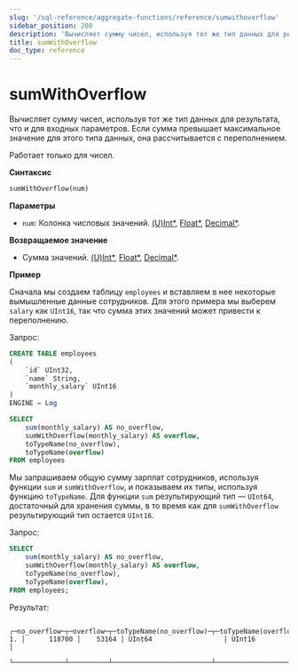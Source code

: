 ```yaml
---
slug: '/sql-reference/aggregate-functions/reference/sumwithoverflow'
sidebar_position: 200
description: 'Вычисляет сумму чисел, используя тот же тип данных для результата,'
title: sumWithOverflow
doc_type: reference
---
```

# sumWithOverflow

Вычисляет сумму чисел, используя тот же тип данных для результата, что и для входных параметров. Если сумма превышает максимальное значение для этого типа данных, она рассчитывается с переполнением.

Работает только для чисел.

**Синтаксис**

```sql
sumWithOverflow(num)
```

**Параметры**
- `num`: Колонка числовых значений. [(U)Int*](../../data-types/int-uint.md), [Float*](../../data-types/float.md), [Decimal*](../../data-types/decimal.md).

**Возвращаемое значение**

- Сумма значений. [(U)Int*](../../data-types/int-uint.md), [Float*](../../data-types/float.md), [Decimal*](../../data-types/decimal.md).

**Пример**

Сначала мы создаем таблицу `employees` и вставляем в нее некоторые вымышленные данные сотрудников. Для этого примера мы выберем `salary` как `UInt16`, так что сумма этих значений может привести к переполнению.

Запрос:

```sql
CREATE TABLE employees
(
    `id` UInt32,
    `name` String,
    `monthly_salary` UInt16
)
ENGINE = Log
```

```sql
SELECT
    sum(monthly_salary) AS no_overflow,
    sumWithOverflow(monthly_salary) AS overflow,
    toTypeName(no_overflow),
    toTypeName(overflow)
FROM employees
```

Мы запрашиваем общую сумму зарплат сотрудников, используя функции `sum` и `sumWithOverflow`, и показываем их типы, используя функцию `toTypeName`.
Для функции `sum` результирующий тип — `UInt64`, достаточный для хранения суммы, в то время как для `sumWithOverflow` результирующий тип остается `UInt16`.  

Запрос:

```sql
SELECT 
    sum(monthly_salary) AS no_overflow,
    sumWithOverflow(monthly_salary) AS overflow,
    toTypeName(no_overflow),
    toTypeName(overflow),    
FROM employees;
```

Результат:

```response
   ┌─no_overflow─┬─overflow─┬─toTypeName(no_overflow)─┬─toTypeName(overflow)─┐
1. │      118700 │    53164 │ UInt64                  │ UInt16               │
   └─────────────┴──────────┴─────────────────────────┴──────────────────────┘
```